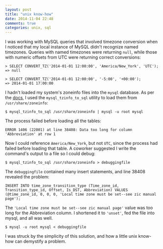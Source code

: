 ```yaml
---
layout: post
title: "unix know-how"
date: 2014-11-04 22:48
comments: true
categories: unix, sql
---
```

I was working with MySQL queries that involved timezone conversion when I noticed that my local instance of MySQL didn't recognize named timezones. Queries with named timezones were returning `null`, while those with numeric offsets from UTC were returning correct conversions:

    > SELECT CONVERT_TZ('2014-01-01 12:00:00', 'America/New_York', 'UTC');
    => null

    > SELECT CONVERT_TZ('2014-01-01 12:00:00', '-5:00', '+00:00');
    => 2014-01-01 17:00:00

I hadn't loaded my system's zoneinfo files into the `mysql` database. As per the [docs](http://dev.mysql.com/doc/refman/5.5/en/time-zone-support.html), I used the `mysql_tzinfo_to_sql` utility to load them from `/usr/share/zoneinfo`:

    $ mysql_tzinfo_to_sql /usr/share/zoneinfo | mysql -u root mysql

The process failed before loading all the tables:

    ERROR 1406 (22001) at line 38408: Data too long for column 'Abbreviation' at row 1

Now I could reference `America/New_York`, but not `UTC`, since the process had failed before loading that table. A coworker suggested I write the command's output to a file so I could debug:

    $ mysql_tzinfo_to_sql /usr/share/zoneinfo > debuggingfile

The `debuggingfile` contained many insert statements, and line 38408 revealed the problem:

    INSERT INTO time_zone_transition_type (Time_zone_id, Transition_type_id, Offset, Is_DST, Abbreviation) VALUES (@time_zone_id, 0, 0, 0, 'Local time zone must be set--see zic manual page');

The `'Local time zone must be set--see zic manual page'` value was too long for the Abbreviation column. I shortened it to `'unset'`, fed the file into mysql, and all was well.

    $ mysql -u root mysql < debuggingfile


I was struck by the simplicity of this solution, and how a little unix know-how can demystify a problem.
